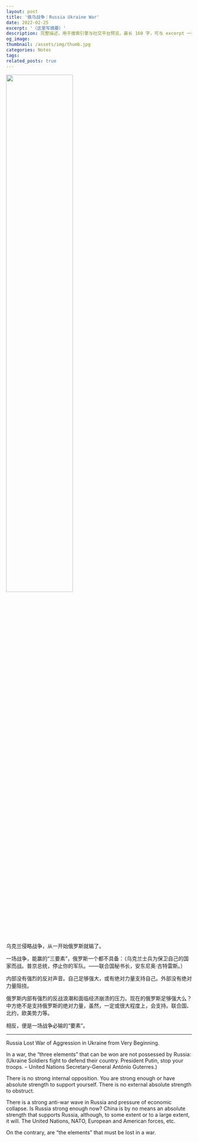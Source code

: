 ```yaml
---
layout: post
title: '俄乌战争｜Russia Ukraine War'
date: 2022-02-25
excerpt: '（这里写摘要）'
description: 完整描述，用于搜索引擎与社交平台预览，最长 160 字，可与 excerpt 一致
og_image: 
thumbnail: /assets/img/thumb.jpg
categories: Notes
tags: 
related_posts: true
---
```


<img src="{{ '/assets/img/blog/xxxxxxxx' | relative_url }}" style="width:60%;">

乌克兰侵略战争，从一开始俄罗斯就输了。

一场战争，能赢的“三要素”，俄罗斯一个都不具备：（乌克兰士兵为保卫自己的国家而战。普京总统，停止你的军队。——联合国秘书长，安东尼奥·古特雷斯。）

内部没有强烈的反对声音。自己足够强大，或有绝对力量支持自己。外部没有绝对力量阻挠。

俄罗斯内部有强烈的反战浪潮和面临经济崩溃的压力。现在的俄罗斯足够强大么？中方绝不是支持俄罗斯的绝对力量，虽然，一定或很大程度上，会支持。联合国、北约，欧美势力等。

相反，便是一场战争必输的“要素”。


---

Russia Lost War of Aggression in Ukraine from Very Beginning.

In a war, the “three elements” that can be won are not possessed by Russia: (Ukraine Soldiers fight to defend their country. President Putin, stop your troops. – United Nations Secretary-General António Guterres.)

There is no strong internal opposition. You are strong enough or have absolute strength to support yourself. There is no external absolute strength to obstruct.

There is a strong anti-war wave in Russia and pressure of economic collapse. Is Russia strong enough now? China is by no means an absolute strength that supports Russia, although, to some extent or to a large extent, it will. The United Nations, NATO, European and American forces, etc.


On the contrary, are “the elements” that must be lost in a war.